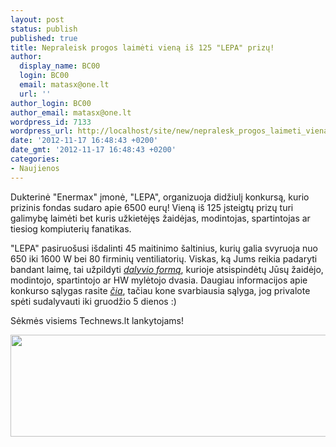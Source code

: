 ```yaml
---
layout: post
status: publish
published: true
title: Nepraleisk progos laimėti vieną iš 125 "LEPA" prizų!
author:
  display_name: BC00
  login: BC00
  email: matasx@one.lt
  url: ''
author_login: BC00
author_email: matasx@one.lt
wordpress_id: 7133
wordpress_url: http://localhost/site/new/nepralesk_progos_laimeti_viena_is_125_lepa_prizu/
date: '2012-11-17 16:48:43 +0200'
date_gmt: '2012-11-17 16:48:43 +0200'
categories:
- Naujienos
---
```

<p>
	Dukterinė &quot;Enermax&quot; įmonė, &quot;LEPA&quot;, organizuoja didžiulį konkursą, kurio prizinis fondas sudaro apie 6500 eurų! Vieną i&scaron; 125 įsteigtų prizų turi galimybę laimėti bet kuris užkietėjęs žaidėjas, modintojas, spartintojas ar tiesiog kompiuterių fanatikas.</p>
<p>
	&quot;LEPA&quot; pasiruo&scaron;usi i&scaron;dalinti 45 maitinimo &scaron;altinius, kurių galia svyruoja nuo 650 iki 1600 W bei 80 firminių ventiliatorių. Viskas, ką Jums reikia padaryti bandant laimę, tai užpildyti <a href="http://www.lepatek.eu/passion/?utm_source=LEPA&amp;utm_medium=PR&amp;utm_campaign=Passion"><em>dalyvio formą</em></a>, kurioje atsispindėtų Jūsų žaidėjo, modintojo, spartintojo ar HW mylėtojo dvasia. Daugiau informacijos apie konkurso sąlygas rasite <em><a href="http://www.lepatek.eu/?id=89">čia</a></em>, tačiau kone svarbiausia sąlyga, jog privalote spėti sudalyvauti iki gruodžio 5 dienos :)</p>
<p>
	Sėkmės visiems Technews.lt lankytojams!</p>
<p>
	<img alt="" src="http://technews.lt/userfiles/LEPAcontest.png" style="width: 520px; height: 163px;" /></p>
